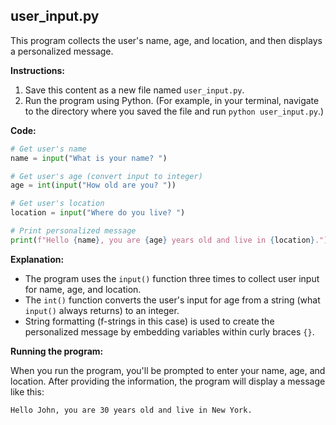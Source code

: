 ## user_input.py

This program collects the user's name, age, and location, and then displays a personalized message.

**Instructions:**

1. Save this content as a new file named `user_input.py`.
2. Run the program using Python. (For example, in your terminal, navigate to the directory where you saved the file and run `python user_input.py`.)

**Code:**

```python
# Get user's name
name = input("What is your name? ")

# Get user's age (convert input to integer)
age = int(input("How old are you? "))

# Get user's location
location = input("Where do you live? ")

# Print personalized message
print(f"Hello {name}, you are {age} years old and live in {location}.")
```

**Explanation:**

- The program uses the `input()` function three times to collect user input for name, age, and location.
- The `int()` function converts the user's input for age from a string (what `input()` always returns) to an integer.
- String formatting (f-strings in this case) is used to create the personalized message by embedding variables within curly braces `{}`.

**Running the program:**

When you run the program, you'll be prompted to enter your name, age, and location. After providing the information, the program will display a message like this:

```
Hello John, you are 30 years old and live in New York.
```
